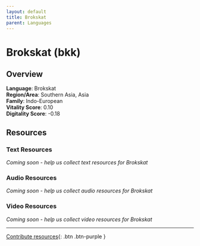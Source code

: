 ```yaml
---
layout: default
title: Brokskat
parent: Languages
---
```


# Brokskat (bkk)

## Overview

**Language**: Brokskat  
**Region/Area**: Southern Asia, Asia  
**Family**: Indo-European  
**Vitality Score**: 0.10  
**Digitality Score**: -0.18  

## Resources

### Text Resources
*Coming soon - help us collect text resources for Brokskat*

### Audio Resources
*Coming soon - help us collect audio resources for Brokskat*

### Video Resources
*Coming soon - help us collect video resources for Brokskat*

---

[Contribute resources](https://fairtrain.github.io/){: .btn .btn-purple }
